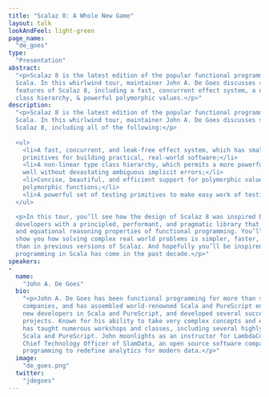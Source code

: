 ```yaml
---
title: "Scalaz 8: A Whole New Game"
layout: talk
lookAndFeel: light-green
page_name:
  "de_goes"
type:
  "Presentation"
abstract:
  "<p>Scalaz 8 is the latest edition of the popular functional programming library for 
  Scala. In this whirlwind tour, maintainer John A. De Goes discusses some of the hottest 
  features of Scalaz 8, including a fast, concurrent effect system, a non-linear type 
  class hierarchy, & powerful polymorphic values.</p>"
description:
  "<p>Scalaz 8 is the latest edition of the popular functional programming library for 
  Scala. In this whirlwind tour, maintainer John A. De Goes discusses some of the hottest features of 
  Scalaz 8, including all of the following:</p>
  
  <ul>
    <li>A fast, concurrent, and leak-free effect system, which has small, composable, and powerful 
    primitives for building practical, real-world software;</li>
    <li>A non-linear type class hierarchy, which permits a more powerful hierarchy that infers 
    well without devastating ambiguous implicit errors;</li>
    <li>Concise, beautiful, and efficient support for polymorphic values, which generalizes 
    polymorphic functions;</li>
    <li>A powerful set of testing primitives to make easy work of testing functional code.</li>
  </ul>

  <p>In this tour, you’ll see how the design of Scalaz 8 was inspired by a desire to provide Scala 
  developers with a principled, performant, and pragmatic library that never sacrifices the safety 
  and equational reasoning properties of functional programming. You’ll see live code snippets that 
  show you how solving complex real world problems is simpler, faster, safer, and more reasonable 
  than in previous versions of Scalaz. And hopefully you’ll be inspired at just how far functional 
  programming in Scala has come in the past decade.</p>"
speakers:
-
  name:
    "John A. De Goes"
  bio:
    "<p>John A. De Goes has been functional programming for more than seven years at multiple 
    companies, and has assembled world-renowned Scala and PureScript engineering teams, trained 
    new developers in Scala and PureScript, and developed several successful open source FP 
    projects. Known for his ability to take very complex concepts and explain them simply, John 
    has taught numerous workshops and classes, including several highly-regarded workshops on 
    Scala and PureScript. John moonlights as an instructor for LambdaConf, but his primary job is 
    Chief Technology Officer of SlamData, an open source software company using pure functional 
    programming to redefine analytics for modern data.</p>"
  image:
    "de_goes.png"
  twitter:
    "jdegoes"
---
```

